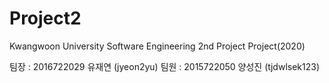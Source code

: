 # Project2
 Kwangwoon University Software Engineering 2nd Project Project(2020)

팀장 : 2016722029 유재연 (jyeon2yu)
팀원 : 2015722050 양성진 (tjdwlsek123)
